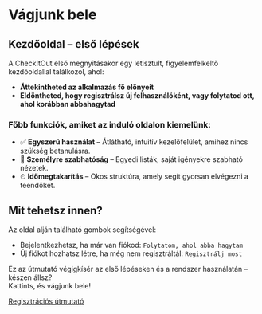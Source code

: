 # Vágjunk bele

## Kezdőoldal – első lépések

A CheckItOut első megnyitásakor egy letisztult, figyelemfelkeltő kezdőoldallal találkozol, ahol:

- **Áttekintheted az alkalmazás fő előnyeit**
- **Eldöntheted, hogy regisztrálsz új felhasználóként, vagy folytatod ott, ahol korábban abbahagytad**

### Főbb funkciók, amiket az induló oldalon kiemelünk:

- ✅ **Egyszerű használat** – Átlátható, intuitív kezelőfelület, amihez nincs szükség betanulásra.
- 🧩 **Személyre szabhatóság** – Egyedi listák, saját igényekre szabható nézetek.
- ⏱ **Időmegtakarítás** – Okos struktúra, amely segít gyorsan elvégezni a teendőket.

## Mit tehetsz innen?

Az oldal alján található gombok segítségével:
- Bejelentkezhetsz, ha már van fiókod: `Folytatom, ahol abba hagytam`
- Új fiókot hozhatsz létre, ha még nem regisztráltál: `Regisztrálj most`

Ez az útmutató végigkísér az első lépéseken és a rendszer használatán – készen állsz?  
Kattints, és vágjunk bele!

[Regisztrációs útmutató](registration.md)

